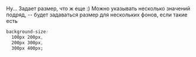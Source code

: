 Ну... Задает размер, что ж еще :) Можно указывать несколько значений подряд, -- будет задаваться размер для нескольких фонов, если такие есть
```css
background-size:
  100px 200px,
  200px 300px,
  300px 400px;
```